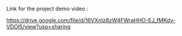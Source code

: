 Link for the project demo video :

https://drive.google.com/file/d/16VXnIz8zW4FWraHHO-EJ_fMKdv-VDOl5/view?usp=sharing
